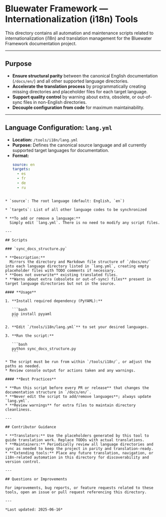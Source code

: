 # Bluewater Framework — Internationalization (i18n) Tools

This directory contains all automation and maintenance scripts related to internationalization (i18n) and translation management for the Bluewater Framework documentation project.

---

## Purpose

- **Ensure structural parity** between the canonical English documentation (`/docs/en/`) and all other supported language directories.
- **Accelerate the translation process** by programmatically creating missing directories and placeholder files for each target language.
- **Support quality control** by warning about extra, obsolete, or out-of-sync files in non-English directories.
- **Decouple configuration from code** for maximum maintainability.

---

## Language Configuration: `lang.yml`

- **Location:** `/tools/i18n/lang.yml`
- **Purpose:** Defines the canonical source language and all currently supported target languages for documentation.
- **Format:**
  ```yaml
  source: en
  targets:
    - es
    - fr
    - de
    - ru
````

* `source`: The root language (default: English, `en`)

* `targets`: List of all other language codes to be synchronized

* **To add or remove a language:**
  Simply edit `lang.yml`. There is no need to modify any script files.

---

## Scripts

### `sync_docs_structure.py`

* **Description:**
  Mirrors the directory and Markdown file structure of `/docs/en/` into each language directory listed in `lang.yml`, creating empty placeholder files with TODO comments if necessary.
* **Does not overwrite** existing translated files.
* **Warns about extra (obsolete or out-of-sync) files** present in target language directories but not in the source.

#### **Usage**

1. **Install required dependency (PyYAML):**

   ```bash
   pip install pyyaml
   ```

2. **Edit `/tools/i18n/lang.yml`** to set your desired languages.

3. **Run the script:**

   ```bash
   python sync_docs_structure.py
   ```

* The script must be run from within `/tools/i18n/`, or adjust the paths as needed.
* Review console output for actions taken and any warnings.

#### **Best Practices**

* **Run this script before every PR or release** that changes the documentation structure in `/docs/en/`.
* **Never edit the script to add/remove languages**; always update `lang.yml`.
* **Review warnings** for extra files to maintain directory cleanliness.

---

## Contributor Guidance

* **Translators:** Use the placeholders generated by this tool to guide translation work. Replace TODOs with actual translations.
* **Maintainers:** Periodically review all language directories and sync as needed to keep the project in parity and translation-ready.
* **Extending tools:** Place any future translation, navigation, or i18n-related automation in this directory for discoverability and version control.

---

## Questions or Improvements

For improvements, bug reports, or feature requests related to these tools, open an issue or pull request referencing this directory.

---

*Last updated: 2025-06-16*
